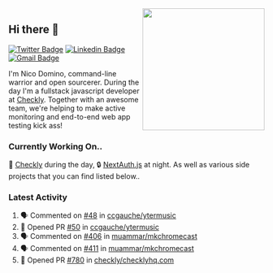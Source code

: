 <img align="right" src="https://user-images.githubusercontent.com/7415984/172472491-91b16eac-fa22-4ecf-92df-d687139fd1f9.gif" width="240" />

## Hi there 👋

[![Twitter Badge](https://img.shields.io/badge/-@ndom91-1ca0f1?style=flat-square&labelColor=1ca0f1&logo=twitter&logoColor=white&link=https://twitter.com/ndom91)](https://twitter.com/ndom91) [![Linkedin Badge](https://img.shields.io/badge/-ndom91-blue?style=flat-square&logo=Linkedin&logoColor=white&link=https://www.linkedin.com/in/ndom91/)](https://www.linkedin.com/in/ndom91/) [![Gmail Badge](https://img.shields.io/badge/-yo@ndo.dev-c14438?style=flat-square&logo=mail.ru&logoColor=white&link=mailto:yo@ndo.dev)](mailto:yo@ndo.dev)

I'm Nico Domino, command-line warrior and open sourcerer. During the day I'm a fullstack javascript developer at [Checkly](https://checklyhq.com). Together with an awesome team, we're helping to make active monitoring and end-to-end web app testing kick ass!

### Currently Working On..

🦝 [Checkly](https://checklyhq.com) during the day, 🔒 [NextAuth.js](https://github.com/nextauthjs/next-auth) at night. As well as various side projects that you can find listed below..

<!--START_SECTION_PROFILE_VIEWS:readme-info-->
<!--END_SECTION_PROFILE_VIEWS:readme-info-->

<!--START_SECTION_DAILY_COMMIT:readme-info-->
<!--END_SECTION_DAILY_COMMIT:readme-info-->

<!--START_SECTION_WEEKLY_COMMIT:readme-info-->
<!--END_SECTION_WEEKLY_COMMIT:readme-info-->

### Latest Activity

<!--START_SECTION:activity-->
1. 🗣 Commented on [#48](https://github.com/ccgauche/ytermusic/issues/48) in [ccgauche/ytermusic](https://github.com/ccgauche/ytermusic)
2. 💪 Opened PR [#50](https://github.com/ccgauche/ytermusic/pull/50) in [ccgauche/ytermusic](https://github.com/ccgauche/ytermusic)
3. 🗣 Commented on [#406](https://github.com/muammar/mkchromecast/issues/406) in [muammar/mkchromecast](https://github.com/muammar/mkchromecast)
4. 🗣 Commented on [#411](https://github.com/muammar/mkchromecast/issues/411) in [muammar/mkchromecast](https://github.com/muammar/mkchromecast)
5. 💪 Opened PR [#780](https://github.com/checkly/checklyhq.com/pull/780) in [checkly/checklyhq.com](https://github.com/checkly/checklyhq.com)
<!--END_SECTION:activity-->
